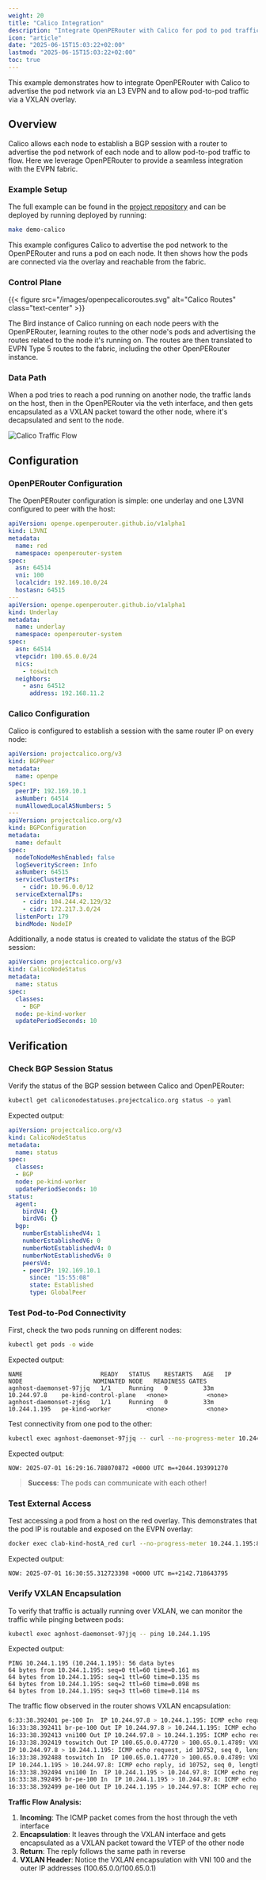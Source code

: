 ```yaml
---
weight: 20
title: "Calico Integration"
description: "Integrate OpenPERouter with Calico for pod to pod traffic via EVPN / VXLAN overlay"
icon: "article"
date: "2025-06-15T15:03:22+02:00"
lastmod: "2025-06-15T15:03:22+02:00"
toc: true
---
```


This example demonstrates how to integrate OpenPERouter with Calico to advertise the pod network via an L3 EVPN and to allow pod-to-pod traffic via a VXLAN overlay.

## Overview

Calico allows each node to establish a BGP session with a router to advertise the pod network of each node and to allow pod-to-pod traffic to flow. Here we leverage OpenPERouter to provide a seamless integration with the EVPN fabric.

### Example Setup

The full example can be found in the [project repository](https://github.com/openperouter/openperouter/examples/calico) and can be deployed by running deployed by running:

```bash
make demo-calico
```

This example configures Calico to advertise the pod network to the OpenPERouter and runs a pod on each node. It then shows how the pods are connected via the overlay and reachable from the fabric.

### Control Plane

{{< figure src="/images/openpecalicoroutes.svg" alt="Calico Routes" class="text-center" >}}

The Bird instance of Calico running on each node peers with the OpenPERouter, learning routes to the other node's pods and advertising the routes related to the node it's running on. The routes are then translated to EVPN Type 5 routes to the fabric, including the other OpenPERouter instance.

### Data Path

When a pod tries to reach a pod running on another node, the traffic lands on the host, then in the OpenPERouter via the veth interface, and then gets encapsulated as a VXLAN packet toward the other node, where it's decapsulated and sent to the node.

![Calico Traffic Flow](/images/openpecalicotraffic.svg)

## Configuration

### OpenPERouter Configuration

The OpenPERouter configuration is simple: one underlay and one L3VNI configured to peer with the host:

```yaml
apiVersion: openpe.openperouter.github.io/v1alpha1
kind: L3VNI
metadata:
  name: red
  namespace: openperouter-system
spec:
  asn: 64514
  vni: 100
  localcidr: 192.169.10.0/24
  hostasn: 64515
---
apiVersion: openpe.openperouter.github.io/v1alpha1
kind: Underlay
metadata:
  name: underlay
  namespace: openperouter-system
spec:
  asn: 64514
  vtepcidr: 100.65.0.0/24
  nics:
    - toswitch
  neighbors:
    - asn: 64512
      address: 192.168.11.2
```

### Calico Configuration

Calico is configured to establish a session with the same router IP on every node:

```yaml
apiVersion: projectcalico.org/v3
kind: BGPPeer
metadata:
  name: openpe
spec:
  peerIP: 192.169.10.1
  asNumber: 64514
  numAllowedLocalASNumbers: 5
---
apiVersion: projectcalico.org/v3
kind: BGPConfiguration
metadata:
  name: default
spec:
  nodeToNodeMeshEnabled: false
  logSeverityScreen: Info
  asNumber: 64515
  serviceClusterIPs:
    - cidr: 10.96.0.0/12
  serviceExternalIPs:
    - cidr: 104.244.42.129/32
    - cidr: 172.217.3.0/24
  listenPort: 179
  bindMode: NodeIP
```

Additionally, a node status is created to validate the status of the BGP session:

```yaml
apiVersion: projectcalico.org/v3
kind: CalicoNodeStatus
metadata:
  name: status
spec:
  classes:
    - BGP
  node: pe-kind-worker
  updatePeriodSeconds: 10
```

## Verification

### Check BGP Session Status

Verify the status of the BGP session between Calico and OpenPERouter:

```bash
kubectl get caliconodestatuses.projectcalico.org status -o yaml
```

Expected output:

```yaml
apiVersion: projectcalico.org/v3
kind: CalicoNodeStatus
metadata:
  name: status
spec:
  classes:
  - BGP
  node: pe-kind-worker
  updatePeriodSeconds: 10
status:
  agent:
    birdV4: {}
    birdV6: {}
  bgp:
    numberEstablishedV4: 1
    numberEstablishedV6: 0
    numberNotEstablishedV4: 0
    numberNotEstablishedV6: 0
    peersV4:
    - peerIP: 192.169.10.1
      since: "15:55:08"
      state: Established
      type: GlobalPeer
```

### Test Pod-to-Pod Connectivity

First, check the two pods running on different nodes:

```bash
kubectl get pods -o wide
```

Expected output:
```
NAME                      READY   STATUS    RESTARTS   AGE   IP             NODE                    NOMINATED NODE   READINESS GATES
agnhost-daemonset-97jjq   1/1     Running   0          33m   10.244.97.8    pe-kind-control-plane   <none>           <none>
agnhost-daemonset-zj6sg   1/1     Running   0          33m   10.244.1.195   pe-kind-worker          <none>           <none>
```

Test connectivity from one pod to the other:

```bash
kubectl exec agnhost-daemonset-97jjq -- curl --no-progress-meter 10.244.1.195:8090
```

Expected output:
```
NOW: 2025-07-01 16:29:16.788070872 +0000 UTC m=+2044.193991270
```

> **Success**: The pods can communicate with each other!

### Test External Access

Test accessing a pod from a host on the red overlay. This demonstrates that the pod IP is routable and exposed on the EVPN overlay:

```bash
docker exec clab-kind-hostA_red curl --no-progress-meter 10.244.1.195:8090
```

Expected output:
```
NOW: 2025-07-01 16:30:55.312723398 +0000 UTC m=+2142.718643795
```

### Verify VXLAN Encapsulation

To verify that traffic is actually running over VXLAN, we can monitor the traffic while pinging between pods:

```bash
kubectl exec agnhost-daemonset-97jjq -- ping 10.244.1.195
```

Expected output:
```
PING 10.244.1.195 (10.244.1.195): 56 data bytes
64 bytes from 10.244.1.195: seq=0 ttl=60 time=0.161 ms
64 bytes from 10.244.1.195: seq=1 ttl=60 time=0.135 ms
64 bytes from 10.244.1.195: seq=2 ttl=60 time=0.098 ms
64 bytes from 10.244.1.195: seq=3 ttl=60 time=0.114 ms
```

The traffic flow observed in the router shows VXLAN encapsulation:

```bash
6:33:38.392401 pe-100 In  IP 10.244.97.8 > 10.244.1.195: ICMP echo request, id 10752, seq 0, length 64
16:33:38.392411 br-pe-100 Out IP 10.244.97.8 > 10.244.1.195: ICMP echo request, id 10752, seq 0, length 64
16:33:38.392413 vni100 Out IP 10.244.97.8 > 10.244.1.195: ICMP echo request, id 10752, seq 0, length 64
16:33:38.392419 toswitch Out IP 100.65.0.0.47720 > 100.65.0.1.4789: VXLAN, flags [I] (0x08), vni 100
IP 10.244.97.8 > 10.244.1.195: ICMP echo request, id 10752, seq 0, length 64
16:33:38.392488 toswitch In  IP 100.65.0.1.47720 > 100.65.0.0.4789: VXLAN, flags [I] (0x08), vni 100
IP 10.244.1.195 > 10.244.97.8: ICMP echo reply, id 10752, seq 0, length 64
16:33:38.392494 vni100 In  IP 10.244.1.195 > 10.244.97.8: ICMP echo reply, id 10752, seq 0, length 64
16:33:38.392495 br-pe-100 In  IP 10.244.1.195 > 10.244.97.8: ICMP echo reply, id 10752, seq 0, length 64
16:33:38.392499 pe-100 Out IP 10.244.1.195 > 10.244.97.8: ICMP echo reply, id 10752, seq 0, length 64
```

**Traffic Flow Analysis:**

1. **Incoming**: The ICMP packet comes from the host through the veth interface
2. **Encapsulation**: It leaves through the VXLAN interface and gets encapsulated as a VXLAN packet toward the VTEP of the other node
3. **Return**: The reply follows the same path in reverse
4. **VXLAN Header**: Notice the VXLAN encapsulation with VNI 100 and the outer IP addresses (100.65.0.0/100.65.0.1)
